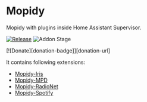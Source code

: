 # Mopidy

Mopidy with plugins inside Home Assistant Supervisor.

[![Release][release-badge]][release]
![Addon Stage][stage-badge]

[![Donate][donation-badge]][donation-url]

It contains following extensions:

* [Mopidy-Iris](https://github.com/jaedb/iris)
* [Mopidy-MPD](https://github.com/mopidy/mopidy-mpd)
* [Mopidy-RadioNet](https://github.com/plintx/mopidy-radionet)
* [Mopidy-Spotify](https://github.com/mopidy/mopidy-spotify)



[stage-badge]: https://img.shields.io/badge/Addon%20stage-stable-green.svg

[release-badge]: https://img.shields.io/badge/version-v2.2.2-blue.svg
[release]: https://github.com/dominicrico/mopidy/tree/v2.2.2
